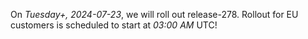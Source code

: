 On *Tuesday+, 2024-07-23*, we will roll out release-278.
Rollout for EU customers is scheduled to start at *03:00 AM* UTC!
